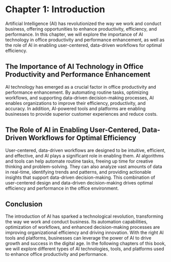 Chapter 1: Introduction
=======================

Artificial Intelligence (AI) has revolutionized the way we work and conduct business, offering opportunities to enhance productivity, efficiency, and performance. In this chapter, we will explore the importance of AI technology in office productivity and performance enhancement, as well as the role of AI in enabling user-centered, data-driven workflows for optimal efficiency.

The Importance of AI Technology in Office Productivity and Performance Enhancement
----------------------------------------------------------------------------------

AI technology has emerged as a crucial factor in office productivity and performance enhancement. By automating routine tasks, optimizing workflows, and supporting data-driven decision-making processes, AI enables organizations to improve their efficiency, productivity, and accuracy. In addition, AI-powered tools and platforms are enabling businesses to provide superior customer experiences and reduce costs.

The Role of AI in Enabling User-Centered, Data-Driven Workflows for Optimal Efficiency
--------------------------------------------------------------------------------------

User-centered, data-driven workflows are designed to be intuitive, efficient, and effective, and AI plays a significant role in enabling them. AI algorithms and tools can help automate routine tasks, freeing up time for creative thinking and problem-solving. They can also analyze vast amounts of data in real-time, identifying trends and patterns, and providing actionable insights that support data-driven decision-making. This combination of user-centered design and data-driven decision-making drives optimal efficiency and performance in the office environment.

Conclusion
----------

The introduction of AI has sparked a technological revolution, transforming the way we work and conduct business. Its automation capabilities, optimization of workflows, and enhanced decision-making processes are improving organizational efficiency and driving innovation. With the right AI tools and platforms, businesses can leverage the power of AI to drive growth and success in the digital age. In the following chapters of this book, we will explore different types of AI technologies, tools, and platforms used to enhance office productivity and performance.
